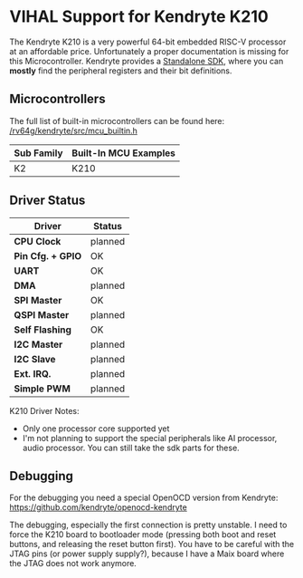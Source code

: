 # VIHAL Support for Kendryte K210

The Kendryte K210 is a very powerful 64-bit embedded RISC-V processor at an affordable price.
Unfortunately a proper documentation is missing for this Microcontroller. Kendryte provides a [Standalone SDK](https://github.com/kendryte/kendryte-standalone-sdk), where you can __mostly__ find the peripheral registers and their bit definitions.

## Microcontrollers

The full list of built-in microcontrollers can be found here:
[/rv64g/kendryte/src/mcu_builtin.h](/rv64g/kendryte/src/mcu_builtin.h)

Sub Family | Built-In MCU Examples
-----------|--------------
K2 | K210

## Driver Status

  Driver              | Status
----------------------|---------
__CPU Clock__         | planned
__Pin Cfg. + GPIO__   | OK
__UART__              | OK
__DMA__               | planned
__SPI Master__        | OK
__QSPI Master__       | planned
__Self Flashing__     | OK
__I2C Master__        | planned
__I2C Slave__         | planned
__Ext. IRQ.__         | planned
__Simple PWM__        | planned

K210 Driver Notes:
  - Only one processor core supported yet
  - I'm not planning to support the special peripherals like AI processor, audio processor. You can still take the sdk parts for these.

## Debugging

For the debugging you need a special OpenOCD version from Kendryte: https://github.com/kendryte/openocd-kendryte

The debugging, especially the first connection is pretty unstable. I need to force the K210 board to bootloader mode (pressing both boot and reset buttons, and releasing the reset button first). You have to be careful with the JTAG pins (or power supply supply?), because I have a Maix board where the JTAG does not work anymore.

